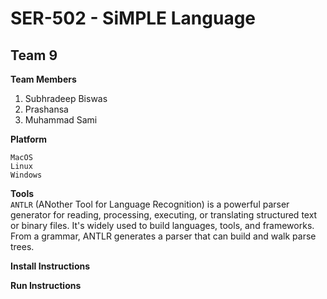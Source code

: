 # SER-502 - SiMPLE Language

## Team 9
**Team Members**

1. Subhradeep Biswas
2. Prashansa
3. Muhammad Sami


  
**Platform**
```
MacOS
Linux
Windows
```

**Tools**<br>
`ANTLR` (ANother Tool for Language Recognition) is a powerful parser generator for reading, processing, executing, or translating structured text or binary files. It's widely used to build languages, tools, and frameworks. From a grammar, ANTLR generates a parser that can build and walk parse trees.

**Install Instructions**



**Run Instructions**





